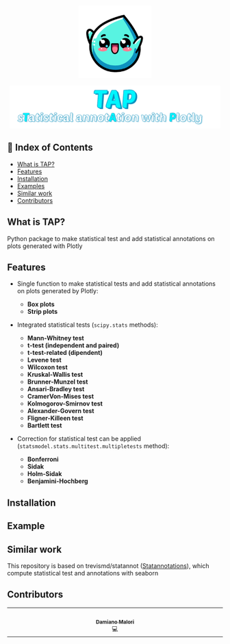 <p align="center">
  <img src="images/TAP.png" height=170>
</p>
<p align="center">
  <img src="images/TAP_text.png" height=100>
</p>

## 🚩 Index of Contents
- [What is TAP?](#what-is-tap)
- [Features](#features)
- [Installation](#installation)
- [Examples](#example)
- [Similar work](#similar-work)
- [Contributors](#contributors)

## What is TAP?

Python package to make statistical test and add statistical
annotations on plots generated with Plotly


## Features

- Single function to make statistical tests and add statistical annotations on plots
  generated by Plotly:
    - **Box plots**
    - **Strip plots**

- Integrated statistical tests (`scipy.stats` methods):
    - **Mann-Whitney test**
    - **t-test (independent and paired)**
    - **t-test-related (dipendent)**
    - **Levene test**
    - **Wilcoxon test**
    - **Kruskal-Wallis test**
    - **Brunner-Munzel test**
    - **Ansari-Bradley test**
    - **CramerVon-Mises test**
    - **Kolmogorov-Smirnov test**
    - **Alexander-Govern test**
    - **Fligner-Killeen test**
    - **Bartlett test**

- Correction for statistical test can be applied (`statsmodel.stats.multitest.multipletests` method):
    - **Bonferroni**
    - **Sidak**
    - **Holm-Sidak**
    - **Benjamini-Hochberg**


## Installation

## Example

## Similar work
This repository is based on trevismd/statannot ([Statannotations](https://github.com/trevismd/statannotations)), which compute statistical test and annotations with seaborn

## Contributors
<table>
  <tbody>
    <tr>
      <td align="center" valign="top" width="14.28%"><a href="http://ivesvh.com"><img src=" width="100px;" alt=""/><br /><sub><b>Damiano Malori</b></sub></a><br /> <title="Code">💻</a>


